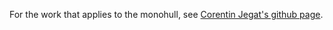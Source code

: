 For the work that applies to the monohull, see [Corentin Jegat's github page](https://github.com/corentin-j/WRSC_plymouth_JEGAT).
